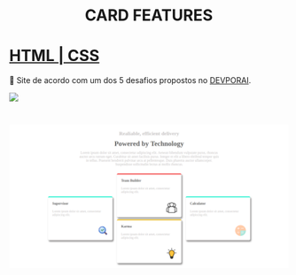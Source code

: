 <h1 align="center">CARD FEATURES</h1>
<h1>
    <a href="#">
     HTML
     </a>
     <a href="#"> |
     CSS
     </a>
</h1>
<p>
🚀 Site de acordo com um dos 5 desafios propostos no <a href="https://devporai.com.br/5-projetos-frontend-para-melhorar-suas-habilidades/">DEVPORAI</a>.
</p>

<img src="https://img.shields.io/static/v1?label=CardFeatures&message=Greg%C3%B3rioNeto&color=7159c1&style=for-the-badge&logo=ghost">

<h1 align="center">
  <img alt="card-features" title="#card-features" src="https://github.com/igregorioneto/cards-features/blob/main/assets/card-features.png" />
</h1>